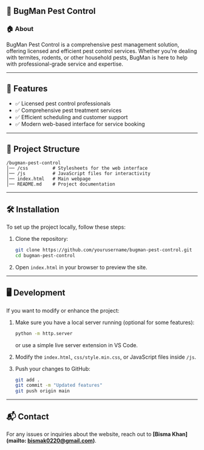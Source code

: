 ## 🐜 BugMan Pest Control

### 🏠 About
BugMan Pest Control is a comprehensive pest management solution, offering licensed and efficient pest control services. Whether you're dealing with termites, rodents, or other household pests, BugMan is here to help with professional-grade service and expertise.

---

## 🚀 Features
- ✅ Licensed pest control professionals
- ✅ Comprehensive pest treatment services
- ✅ Efficient scheduling and customer support
- ✅ Modern web-based interface for service booking

---

## 📂 Project Structure
```
/bugman-pest-control
│── /css         # Stylesheets for the web interface
│── /js          # JavaScript files for interactivity
│── index.html   # Main webpage
│── README.md    # Project documentation
```

---

## 🛠️ Installation
To set up the project locally, follow these steps:

1. Clone the repository:
   ```sh
   git clone https://github.com/yourusername/bugman-pest-control.git
   cd bugman-pest-control
   ```

2. Open `index.html` in your browser to preview the site.

---

## 🖥️ Development
If you want to modify or enhance the project:

1. Make sure you have a local server running (optional for some features):
   ```sh
   python -m http.server
   ```
   or use a simple live server extension in VS Code.

2. Modify the `index.html`, `css/style.min.css`, or JavaScript files inside `/js`.

3. Push your changes to GitHub:
   ```sh
   git add .
   git commit -m "Updated features"
   git push origin main
   ```


---

## 📬 Contact
For any issues or inquiries about the website, reach out to **[Bisma Khan](mailto: bismak0220@gmail.com)**.
